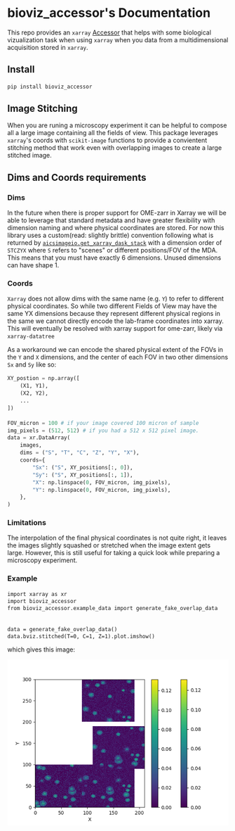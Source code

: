 
# bioviz_accessor's Documentation

This repo provides an `xarray` [Accessor](https://docs.xarray.dev/en/stable/internals/extending-xarray.html) that helps with some biological vizualization task when using `xarray` when you data from a multidimensional acquisition stored in `xarray`.

## Install
```bash
pip install bioviz_accessor
```


## Image Stitching

When you are runing a microscopy experiment it can be helpful to compose all a large image containing all the fields of view. This package leverages `xarray`'s coords with `scikit-image` functions to provide a convientent stitching method that work even with overlapping images to create a large stitched image.

## Dims and Coords requirements

### Dims

In the future when there is proper support for OME-zarr in Xarray we will be able to leverage that standard metadata and have greater flexibility with dimension naming and where physical coordinates are stored. For now this library uses a custom(read: slightly brittle) convention following what is returned by [`aicsimageio.get_xarray_dask_stack`](https://allencellmodeling.github.io/aicsimageio/aicsimageio.html#aicsimageio.aics_image.AICSImage.get_xarray_dask_stack]) with a dimension order of `STCZYX` where `S` refers to "scenes" or different positions/FOV of the MDA. This means that you must have exactly 6 dimensions. Unused dimensions can have shape 1.

### Coords

`Xarray` does not allow dims with the same name (e.g. `Y`) to refer to different physical coordinates. So while two different Fields of View may have the same YX dimensions because they represent different physical regions in the same we cannot directly encode the lab-frame coordinates into xarray.  This will eventually be resolved with xarray support for ome-zarr, likely via `xarray-datatree`


As a workaround we can encode the shared physical extent of the FOVs in the `Y` and `X` dimensions, and the center of each FOV in two other dimensions `Sx` and `Sy` like so:

```python
XY_postion = np.array([
    (X1, Y1),
    (X2, Y2),
    ...
])

FOV_micron = 100 # if your image covered 100 micron of sample
img_pixels = (512, 512) # if you had a 512 x 512 pixel image.
data = xr.DataArray(
    images,
    dims = ("S", "T", "C", "Z", "Y", "X"),
    coords={
        "Sx": ("S", XY_positions[:, 0]),
        "Sy": ("S", XY_positions[:, 1]),
        "X": np.linspace(0, FOV_micron, img_pixels),
        "Y": np.linspace(0, FOV_micron, img_pixels),
    },
)
```

### Limitations

The interpolation of the final physical coordinates is not quite right, it leaves the images slightly squashed or stretched when the image extent gets large. However, this is still useful for taking a quick look while preparing a microscopy experiment.



### Example
```
import xarray as xr
import bioviz_accessor
from bioviz_accessor.example_data import generate_fake_overlap_data


data = generate_fake_overlap_data()
data.bviz.stitched(T=0, C=1, Z=1).plot.imshow()
```

which gives this image:

![stitched image](imgs/stitched.png)
